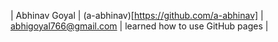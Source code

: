 | Abhinav Goyal | (a-abhinav)[https://github.com/a-abhinav] | abhigoyal766@gmail.com | learned how to use GitHub pages |
